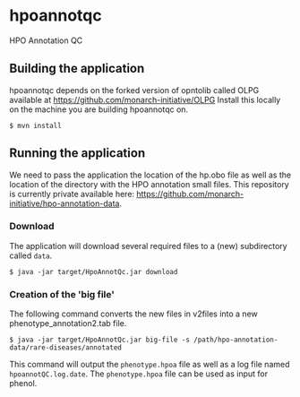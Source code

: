 # hpoannotqc
HPO Annotation QC



## Building the application
hpoannotqc depends on the forked version of opntolib called OLPG available at
https://github.com/monarch-initiative/OLPG
Install this locally on the machine you are building hpoannotqc on.
```aidl
$ mvn install
```

## Running the application
We need to pass the application the location of the hp.obo file as well
as the location of the directory with the HPO annotation small files. This repository
is currently private available here: https://github.com/monarch-initiative/hpo-annotation-data.


### Download
The application will download several required files to a (new) subdirectory called ``data``.
```
$ java -jar target/HpoAnnotQc.jar download
```

### Creation of the 'big file'

The following command converts the
new files in v2files into a new phenotype_annotation2.tab file.
```aidl
$ java -jar target/HpoAnnotQc.jar big-file -s /path/hpo-annotation-data/rare-diseases/annotated
```
This command will output the ``phenotype.hpoa`` file as well as a log file
 named ``hpoannotQC.log.date``. The ``phenotype.hpoa`` file can be used as input for phenol.
